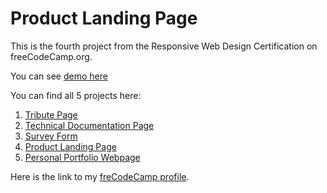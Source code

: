 # Product Landing Page

This is the fourth project from the Responsive Web Design Certification on freeCodeCamp.org.

You can see [demo here](https://codepen.io/Boltaeva/pen/abbOwqg)

You can find all 5 projects here:

1. [Tribute Page](https://github.com/umida-boltaeva/Tribute-Page)
2. [Technical Documentation Page](https://github.com/umida-boltaeva/Technical-Documentation-Page)
3. [Survey Form](https://github.com/umida-boltaeva/Survey-Form)
4. [Product Landing Page](https://github.com/umida-boltaeva/Product-Landing-Page)
5. [Personal Portfolio Webpage](https://github.com/umida-boltaeva/umida-boltaeva.github.io)

Here is the link to my [freCodeCamp profile](https://www.freecodecamp.org/umida-boltaeva).
